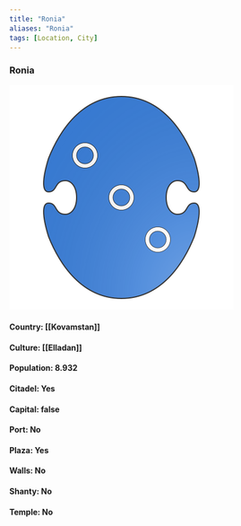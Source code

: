 ```yaml
---
title: "Ronia"
aliases: "Ronia"
tags: [Location, City]
---
```

### Ronia
![](attachment/8b55ec0c828389dfac32d32ac7dfeb9c.svg)

#### Country: [[Kovamstan]]

#### Culture: [[Elladan]]

#### Population: 8.932

#### Citadel: Yes

#### Capital: false

#### Port: No

#### Plaza: Yes

#### Walls: No

#### Shanty: No

#### Temple: No

